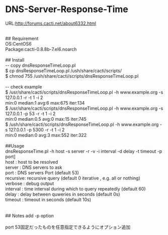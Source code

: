 # DNS-Server-Response-Time

URL:http://forums.cacti.net/about6332.html

<br>
## Requirement<br>
OS:CentOS6<br>
Package:cacti-0.8.8b-7.el6.noarch<br>
<br>
## Install<br>
-- copy dnsResponseTimeLoop.pl<br>
$ cp dnsResponseTimeLoop.pl /ush/share/cacti/scripts/<br>
$ chmod 755 /ush/share/cacti/scripts/dnsResponseTimeLoop.pl<br>
<br>
-- check example<br>
$ /usr/share/cacti/scripts/dnsResponseTimeLoop.pl -h www.example.org -s 127.0.0.1 -r -t 1 -i 2<br>
min:0 median:1 avg:6 max:675 iter:134<br>
$ /usr/share/cacti/scripts/dnsResponseTimeLoop.pl -h www.example.org -s 127.0.0.1 -p 53 -r -t 1 -i 2<br>
min:0 median:0.5 avg:0 max:15 iter:745<br>
$ /ush/share/cacti/scripts/dnsResponseTimeLoop.pl -h www.example.org -s 127.0.0.1 -p 5300 -r -t 1 -i 2<br>
min:0 median:0 avg:3 max:552 iter:322<br>
<br>
##Usage<br>
dnsResponseTime.pl -h host -s server -r -v -i interval -d delay -t timeout -p port]<br>
host     : host to be resolved<br>
server   : DNS servers to ask<br>
port     : DNS servers Port (default 53)<br>
recursive: recursive query (default 0 iterative , e.g. all or nothing)<br>
verbose  : debug output<br>
interval : time interval during which to query repeatedly (default 60)<br>
delay    : delay between quweries in seconds (default 0s)<br>
timeout  : timeout in seconds (default 10s)<br>
<br>
<br>
## Notes
 add -p option<br>
 <br>
 port 53固定だったものを任意指定できるようにオプション追加<br>
